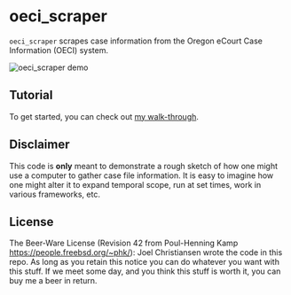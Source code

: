 # oeci_scraper

`oeci_scraper` scrapes case information from the Oregon eCourt Case Information (OECI) system.

![oeci_scraper demo](https://oeci-scraper-production.s3-us-west-2.amazonaws.com/web-scraper-demo.gif)

## Tutorial

To get started, you can check out [my walk-through](https://joelc.io/build-court-records-scraper).

## Disclaimer

This code is __only__ meant to demonstrate a rough sketch of how one might use a computer to gather case file information. It is easy to imagine how one might alter it to expand temporal scope, run at set times, work in various frameworks, etc.


## License

The Beer-Ware License (Revision 42 from Poul-Henning Kamp https://people.freebsd.org/~phk/): Joel Christiansen wrote the code in this repo.  As long as you retain this notice you can do whatever you want with this stuff. If we meet some day, and you think this stuff is worth it, you can buy me a beer in return.
